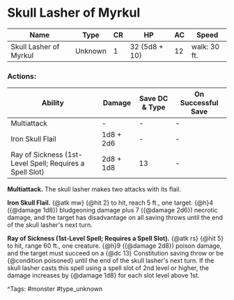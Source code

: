 # Skull Lasher of Myrkul

| Name | Type | CR | HP | AC | Speed |
|------|------|----|----|----|-------|
| Skull Lasher of Myrkul | Unknown | 1 | 32 (5d8 + 10) | 12 | walk: 30 ft. |

### Actions:

| Ability | Damage | Save DC & Type | On Successful Save |
|---------|--------|----------------|--------------------|
| Multiattack | - | - | - |
| Iron Skull Flail | 1d8 + 2d6 | - | - |
| Ray of Sickness (1st-Level Spell; Requires a Spell Slot) | 2d8 + 1d8 | 13 | - |


**Multiattack.** The skull lasher makes two attacks with its flail.

**Iron Skull Flail.** {@atk mw} {@hit 2} to hit, reach 5 ft., one target. {@h}4 ({@damage 1d8}) bludgeoning damage plus 7 ({@damage 2d6}) necrotic damage, and the target has disadvantage on all saving throws until the end of the skull lasher's next turn.

**Ray of Sickness (1st-Level Spell; Requires a Spell Slot).** {@atk rs} {@hit 5} to hit, range 60 ft., one creature. {@h}9 ({@damage 2d8}) poison damage, and the target must succeed on a {@dc 13} Constitution saving throw or be {@condition poisoned} until the end of the skull lasher's next turn. If the skull lasher casts this spell using a spell slot of 2nd level or higher, the damage increases by {@damage 1d8} for each slot level above 1st.

^Tags: #monster #type_unknown